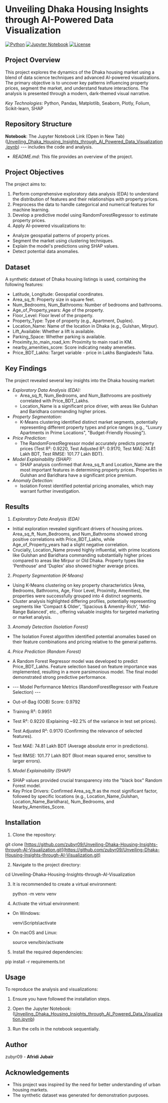 # Unveiling Dhaka Housing Insights through AI-Powered Data Visualization

[![Python](https://img.shields.io/badge/Python-3.x-blue.svg)](https://www.python.org/)
[![Jupyter Notebook](https://img.shields.io/badge/Jupyter-Notebook-orange.svg)](https://jupyter.org/)
[![License](https://img.shields.io/badge/License-MIT-green.svg)](https://opensource.org/licenses/MIT)

## Project Overview

This project explores the dynamics of the Dhaka housing market using a blend of data science techniques and advanced AI-powered visualizations. The primary objective is to uncover key patterns influencing property prices, segment the market, and understand feature interactions.  The analysis is presented through a modern, dark-themed visual narrative.

*Key Technologies:* Python, Pandas, Matplotlib, Seaborn, Plotly, Folium, Scikit-learn, SHAP

## Repository Structure

**Notebook**: The Jupyter Notebook Link (Open in New Tab) ([Unveiling_Dhaka_Housing_Insights_through_AI_Powered_Data_Visualization.ipynb](Unveiling_Dhaka_Housing_Insights_through_AI_Powered_Data_Visualization.ipynb)) --- includes the code and analysis.
* *README.md*: This file provides an overview of the project.

## Project Objectives

The project aims to:

1.  Perform comprehensive exploratory data analysis (EDA) to understand the distribution of features and their relationships with property prices.
2.  Preprocess the data to handle categorical and numerical features for machine learning.
3.  Develop a predictive model using RandomForestRegressor to estimate property prices.
4.  Apply AI-powered visualizations to:
   * Analyze geospatial patterns of property prices.
   * Segment the market using clustering techniques.
   * Explain the model's predictions using SHAP values.
   * Detect potential data anomalies.

## Dataset

A synthetic dataset of Dhaka housing listings is used, containing the following features:

* Latitude, Longitude: Geospatial coordinates.
* Area_sq_ft: Property size in square feet.
* Num_Bedrooms, Num_Bathrooms: Number of bedrooms and bathrooms.
* Age_of_Property_years: Age of the property.
* Floor_Level: Floor level of the property.
* Property_Type: Type of property (e.g., Apartment, Duplex).
* Location_Name: Name of the location in Dhaka (e.g., Gulshan, Mirpur).
* Lift_Available: Whether a lift is available.
* Parking_Space: Whether parking is available.
* Proximity_to_main_road_km: Proximity to main road in KM.
* nearby_amenities_score: Score indicating neaby ameneties.
* Price_BDT_Lakhs: Target variable - price in Lakhs Bangladeshi Taka.

## Key Findings

The project revealed several key insights into the Dhaka housing market:

* *Exploratory Data Analysis (EDA):*
   * Area_sq_ft, Num_Bedrooms, and Num_Bathrooms are positively correlated with Price_BDT_Lakhs.
   * Location_Name is a significant price driver, with areas like Gulshan and Baridhara commanding higher prices.
* *Property Segmentation:*
   * K-Means clustering identified distinct market segments, potentially representing different property types and price ranges (e.g., "Luxury Apartments in Prime Locations", "Budget-Friendly Housing").
* *Price Prediction:*
   * The RandomForestRegressor model accurately predicts property prices (Test R²: 0.9220, Test Adjusted R²: 0.9170, Test MAE: 74.81 Lakh BDT, Test RMSE: 101.77 Lakh BDT).
* *Model Explainability (SHAP):*
   * SHAP analysis confirmed that Area_sq_ft and Location_Name are the most important features in determining property prices.  Properties in Gulshan and Baridhara have a significant price premium.
* *Anomaly Detection:*
   * Isolation Forest identified potential pricing anomalies, which may warrant further investigation.

## Results

1.  *Exploratory Data Analysis (EDA)*
   * Initial exploration revealed significant drivers of housing prices.  Area_sq_ft, Num_Bedrooms, and Num_Bathrooms showed strong positive correlations with Price_BDT_Lakhs, while Age_of_Property_years had a slight negative correlation.
   * Crucially, Location_Name proved highly influential, with prime locations like Gulshan and Baridhara commanding substantially higher prices compared to areas like Mirpur or Old Dhaka.  Property types like 'Penthouse' and 'Duplex' also showed higher average prices.

2.  *Property Segmentation (K-Means)*
   * Using K-Means clustering on key property characteristics (Area, Bedrooms, Bathrooms, Age, Floor Level, Proximity, Amenities), the properties were successfully grouped into 4 distinct segments.
   * Cluster analysis highlighted differing profiles, potentially representing segments like 'Compact & Older', 'Spacious & Amenity-Rich', 'Mid-Range Balanced', etc., offering valuable insights for targeted marketing or market analysis.

3.  *Anomaly Detection (Isolation Forest)*
   * The Isolation Forest algorithm identified potential anomalies based on their feature combinations and pricing relative to the general patterns.

4.  *Price Prediction (Random Forest)*
   * A Random Forest Regressor model was developed to predict Price_BDT_Lakhs. Feature selection based on feature importance was implemented, resulting in a more parsimonious model. The final model demonstrated strong predictive performance.

   * --- Model Performance Metrics (RandomForestRegressor with Feature Selection) ---
   * Out-of-Bag (OOB) Score: 0.9792
   * Training R²: 0.9951
   * Test R²: 0.9220 (Explaining ~92.2% of the variance in test set prices).
   * Test Adjusted R²: 0.9170 (Confirming the relevance of selected features).
   * Test MAE: 74.81 Lakh BDT (Average absolute error in predictions).
   * Test RMSE: 101.77 Lakh BDT (Root mean squared error, sensitive to larger errors).

5.  *Model Explainability (SHAP)*
   * SHAP values provided crucial transparency into the "black box" Random Forest model.
   * Key Price Drivers: Confirmed Area_sq_ft as the most significant factor, followed by specific locations (e.g., Location_Name_Gulshan, Location_Name_Baridhara), Num_Bedrooms, and Nearby_Amenities_Score.

## Installation

1.  Clone the repository:

   
   git clone [https://github.com/zubyr09/Unveiling-Dhaka-Housing-Insights-through-AI-Visualization.git](https://github.com/zubyr09/Unveiling-Dhaka-Housing-Insights-through-AI-Visualization.git)
   

2.  Navigate to the project directory:

   
   cd Unveiling-Dhaka-Housing-Insights-through-AI-Visualization
   

3.  It is recommended to create a virtual environment:
   
    python -m venv venv
   
4.  Activate the virtual environment:

   * On Windows:
       
       venv\Scripts\activate
       
   * On macOS and Linux:
       
       source venv/bin/activate
       
5.  Install the required dependencies:

   
   pip install -r requirements.txt
   

## Usage

To reproduce the analysis and visualizations:

1.  Ensure you have followed the installation steps.

2.  Open the Jupyter Notebook:
([Unveiling_Dhaka_Housing_Insights_through_AI_Powered_Data_Visualization.ipynb](Unveiling_Dhaka_Housing_Insights_through_AI_Powered_Data_Visualization.ipynb))
   
3.  Run the cells in the notebook sequentially.


## Author

zubyr09 - **Afridi Jubair**

## Acknowledgements

* This project was inspired by the need for better understanding of urban housing markets.
* The synthetic dataset was generated for demonstration purposes.
